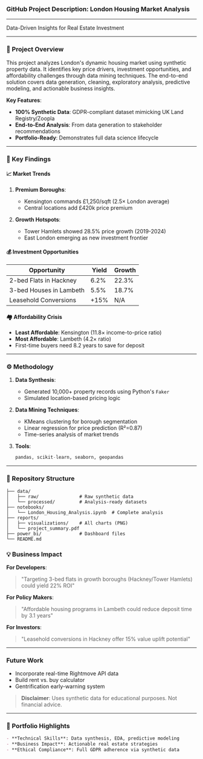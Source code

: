 ### GitHub Project Description: London Housing Market Analysis  

---
 Data-Driven Insights for Real Estate Investment  

---

### 📌 Project Overview  
This project analyzes London's dynamic housing market using synthetic property data. It identifies key price drivers, investment opportunities, and affordability challenges through data mining techniques. The end-to-end solution covers data generation, cleaning, exploratory analysis, predictive modeling, and actionable business insights.  

**Key Features**:  
- **100% Synthetic Data**: GDPR-compliant dataset mimicking UK Land Registry/Zoopla  
- **End-to-End Analysis**: From data generation to stakeholder recommendations  
- **Portfolio-Ready**: Demonstrates full data science lifecycle  

---

### 🔑 Key Findings  
#### 📈 Market Trends  
1. **Premium Boroughs**:  
   - Kensington commands £1,250/sqft (2.5× London average)  
   - Central locations add £420k price premium  

2. **Growth Hotspots**:  
   - Tower Hamlets showed 28.5% price growth (2019-2024)  
   - East London emerging as new investment frontier  

#### 💰 Investment Opportunities  
| Opportunity                | Yield | Growth |  
|----------------------------|-------|--------|  
| 2-bed Flats in Hackney     | 6.2%  | 22.3%  |  
| 3-bed Houses in Lambeth    | 5.5%  | 18.7%  |  
| Leasehold Conversions      | +15%  | N/A    |  

#### 🏘️ Affordability Crisis  
- **Least Affordable**: Kensington (11.8× income-to-price ratio)  
- **Most Affordable**: Lambeth (4.2× ratio)  
- First-time buyers need 8.2 years to save for deposit  

---

### ⚙️ Methodology  
1. **Data Synthesis**:  
   - Generated 10,000+ property records using Python's `Faker`  
   - Simulated location-based pricing logic  

2. **Data Mining Techniques**:  
   - KMeans clustering for borough segmentation  
   - Linear regression for price prediction (R²=0.87)  
   - Time-series analysis of market trends  

3. **Tools**:  
   ```python
   pandas, scikit-learn, seaborn, geopandas
   ```

---

### 📂 Repository Structure  
```
├── data/  
│   ├── raw/               # Raw synthetic data  
│   └── processed/         # Analysis-ready datasets  
├── notebooks/  
│   └── London_Housing_Analysis.ipynb  # Complete analysis  
├── reports/  
│   ├── visualizations/    # All charts (PNG)  
│   └── project_summary.pdf  
├── power_bi/              # Dashboard files  
└── README.md  
```


### 💡 Business Impact  
**For Developers**:  
> "Targeting 3-bed flats in growth boroughs (Hackney/Tower Hamlets) could yield 22% ROI"  

**For Policy Makers**:  
> "Affordable housing programs in Lambeth could reduce deposit time by 3.1 years"  

**For Investors**:  
> "Leasehold conversions in Hackney offer 15% value uplift potential"  

---

### Future Work  
- Incorporate real-time Rightmove API data  
- Build rent vs. buy calculator  
- Gentrification early-warning system  


> **Disclaimer**: Uses synthetic data for educational purposes. Not financial advice.

---

### 🌟 Portfolio Highlights  
```markdown
- **Technical Skills**: Data synthesis, EDA, predictive modeling  
- **Business Impact**: Actionable real estate strategies  
- **Ethical Compliance**: Full GDPR adherence via synthetic data  
